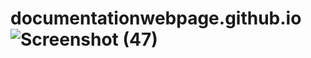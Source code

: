 # documentationwebpage.github.io![Screenshot (47)](https://user-images.githubusercontent.com/113498726/193863639-0e3bf1b5-0571-4460-9b7f-330e91e8f985.png)
